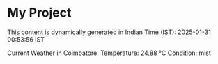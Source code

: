 # My Project

This content is dynamically generated in Indian Time (IST): 2025-01-31 00:53:56 IST


Current Weather in Coimbatore:
Temperature: 24.88 °C
Condition: mist
